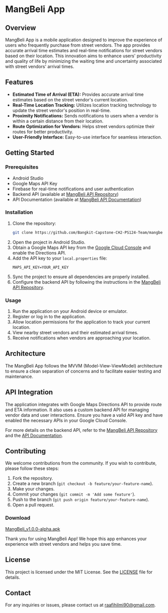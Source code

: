 # MangBeli App

## Overview
MangBeli App is a mobile application designed to improve the experience of users who frequently purchase from street vendors. The app provides accurate arrival time estimates and real-time notifications for street vendors based on their location. This innovation aims to enhance users' productivity and quality of life by minimizing the waiting time and uncertainty associated with street vendors' arrival times.

## Features
- **Estimated Time of Arrival (ETA):** Provides accurate arrival time estimates based on the street vendor's current location.
- **Real-Time Location Tracking:** Utilizes location tracking technology to update the street vendor's position in real-time.
- **Proximity Notifications:** Sends notifications to users when a vendor is within a certain distance from their location.
- **Route Optimization for Vendors:** Helps street vendors optimize their routes for better productivity.
- **User-Friendly Interface:** Easy-to-use interface for seamless interaction.

## Getting Started
### Prerequisites
- Android Studio
- Google Maps API Key
- Firebase for real-time notifications and user authentication
- Backend API (available at [MangBeli API Repository](https://github.com/Bangkit-Capstone-CH2-PS124-Team/mangbeli-api))
- API Documentation (available at [MangBeli API Documentation](https://bangkit-capstone-ch2-ps124-team.github.io/mangbeli-api-doc/#/))

### Installation
1. Clone the repository:
    ```bash
    git clone https://github.com/Bangkit-Capstone-CH2-PS124-Team/mangbeli.git
    ```
2. Open the project in Android Studio.
3. Obtain a Google Maps API key from the [Google Cloud Console](https://console.cloud.google.com/) and enable the Directions API.
4. Add the API key to your `local.properties` file:
    ```properties
    MAPS_API_KEY=YOUR_API_KEY
    ```
5. Sync the project to ensure all dependencies are properly installed.
6. Configure the backend API by following the instructions in the [MangBeli API Repository](https://github.com/Bangkit-Capstone-CH2-PS124-Team/mangbeli-api).

### Usage
1. Run the application on your Android device or emulator.
2. Register or log in to the application.
3. Allow location permissions for the application to track your current location.
4. View nearby street vendors and their estimated arrival times.
5. Receive notifications when vendors are approaching your location.

## Architecture
The MangBeli App follows the MVVM (Model-View-ViewModel) architecture to ensure a clean separation of concerns and to facilitate easier testing and maintenance.

## API Integration
The application integrates with Google Maps Directions API to provide route and ETA information. It also uses a custom backend API for managing vendor data and user interactions. Ensure you have a valid API key and have enabled the necessary APIs in your Google Cloud Console.

For more details on the backend API, refer to the [MangBeli API Repository](https://github.com/Bangkit-Capstone-CH2-PS124-Team/mangbeli-api) and the [API Documentation](https://bangkit-capstone-ch2-ps124-team.github.io/mangbeli-api-doc/#/).

## Contributing
We welcome contributions from the community. If you wish to contribute, please follow these steps:
1. Fork the repository.
2. Create a new branch (`git checkout -b feature/your-feature-name`).
3. Make your changes.
4. Commit your changes (`git commit -m 'Add some feature'`).
5. Push to the branch (`git push origin feature/your-feature-name`).
6. Open a pull request.

### Download

[MangBeli_v1.0.0-alpha.apk](https://github.com/Bangkit-Capstone-CH2-PS124-Team/mangbeli/releases/tag/v1.0.0-alpha)

Thank you for using MangBeli App! We hope this app enhances your experience with street vendors and helps you save time.

## License
This project is licensed under the MIT License. See the [LICENSE](https://github.com/Bangkit-Capstone-CH2-PS124-Team/mangbeli#MIT-1-ov-file) file for details.

## Contact
For any inquiries or issues, please contact us at raafihilmi90@gmail.com.
